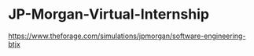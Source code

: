 # JP-Morgan-Virtual-Internship
https://www.theforage.com/simulations/jpmorgan/software-engineering-btjx
